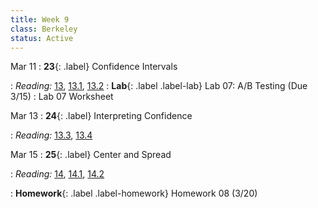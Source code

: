```yaml
---
title: Week 9
class: Berkeley
status: Active
---
```


Mar 11
: **23**{: .label} Confidence Intervals
 <!-- : [Slides](#) &#8226; [Demos](#) &#8226; [Blank Demos](#) -->
: *Reading:* [13](https://inferentialthinking.com/chapters/13/Estimation.html), [13.1](https://inferentialthinking.com/chapters/13/1/Percentiles.html), [13.2](https://inferentialthinking.com/chapters/13/2/Bootstrap.html)
: **Lab**{: .label .label-lab} Lab 07: A/B Testing (Due 3/15)
 : Lab 07 Worksheet

Mar 13
: **24**{: .label} Interpreting Confidence
 <!-- : [Slides](#) &#8226; [Demos](#) &#8226; [Blank Demos](#) -->
: *Reading:* [13.3](https://inferentialthinking.com/chapters/13/3/Confidence_Intervals.html), [13.4](https://inferentialthinking.com/chapters/13/4/Using_Confidence_Intervals.html)

Mar 15
: **25**{: .label} Center and Spread
 <!-- : [Slides](#) &#8226; [Demos](#) &#8226; [Blank Demos](#) -->
: *Reading:* [14](https://inferentialthinking.com/chapters/14/Why_the_Mean_Matters.html), [14.1](https://inferentialthinking.com/chapters/14/1/Properties_of_the_Mean.html), [14.2](https://inferentialthinking.com/chapters/14/2/Variability.html)
 <!--: Supplemental Videos: [Standard Units](#), [Checking Chebyshev Bounds](#)-->
: **Homework**{: .label .label-homework} Homework 08 (3/20)
